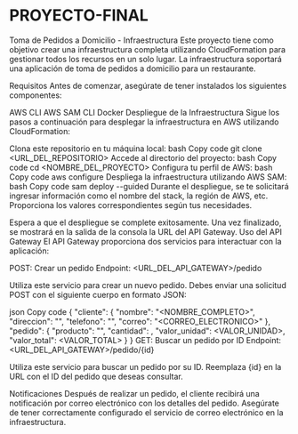 # PROYECTO-FINAL
Toma de Pedidos a Domicilio - Infraestructura
Este proyecto tiene como objetivo crear una infraestructura completa utilizando CloudFormation para gestionar todos los recursos en un solo lugar. La infraestructura soportará una aplicación de toma de pedidos a domicilio para un restaurante.

Requisitos
Antes de comenzar, asegúrate de tener instalados los siguientes componentes:

AWS CLI
AWS SAM CLI
Docker
Despliegue de la Infraestructura
Sigue los pasos a continuación para desplegar la infraestructura en AWS utilizando CloudFormation:

Clona este repositorio en tu máquina local:
bash
Copy code
git clone <URL_DEL_REPOSITORIO>
Accede al directorio del proyecto:
bash
Copy code
cd <NOMBRE_DEL_PROYECTO>
Configura tu perfil de AWS:
bash
Copy code
aws configure
Despliega la infraestructura utilizando AWS SAM:
bash
Copy code
sam deploy --guided
Durante el despliegue, se te solicitará ingresar información como el nombre del stack, la región de AWS, etc. Proporciona los valores correspondientes según tus necesidades.

Espera a que el despliegue se complete exitosamente. Una vez finalizado, se mostrará en la salida de la consola la URL del API Gateway.
Uso del API Gateway
El API Gateway proporciona dos servicios para interactuar con la aplicación:

POST: Crear un pedido
Endpoint: <URL_DEL_API_GATEWAY>/pedido

Utiliza este servicio para crear un nuevo pedido. Debes enviar una solicitud POST con el siguiente cuerpo en formato JSON:

json
Copy code
{
  "cliente": {
    "nombre": "<NOMBRE_COMPLETO>",
    "direccion": "<DIRECCION>",
    "telefono": "<TELEFONO>",
    "correo": "<CORREO_ELECTRONICO>"
  },
  "pedido": {
    "producto": "<PRODUCTO>",
    "cantidad": <CANTIDAD>,
    "valor_unidad": <VALOR_UNIDAD>,
    "valor_total": <VALOR_TOTAL>
  }
}
GET: Buscar un pedido por ID
Endpoint: <URL_DEL_API_GATEWAY>/pedido/{id}

Utiliza este servicio para buscar un pedido por su ID. Reemplaza {id} en la URL con el ID del pedido que deseas consultar.

Notificaciones
Después de realizar un pedido, el cliente recibirá una notificación por correo electrónico con los detalles del pedido. Asegúrate de tener correctamente configurado el servicio de correo electrónico en la infraestructura.
